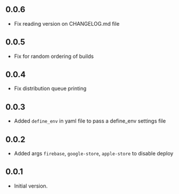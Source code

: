 ## 0.0.6
- Fix reading version on CHANGELOG.md file

## 0.0.5
- Fix for random ordering of builds

## 0.0.4
- Fix distribution queue printing

## 0.0.3
- Added `define_env` in yaml file to pass a define_env settings file 

## 0.0.2
- Added args `firebase`, `google-store`, `apple-store` to disable deploy

## 0.0.1
- Initial version.
